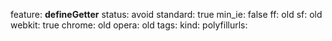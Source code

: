 feature: __defineGetter__
status: avoid
standard: true
min_ie: false
ff: old
sf: old
webkit: true
chrome: old
opera: old
tags:
kind:
polyfillurls:

